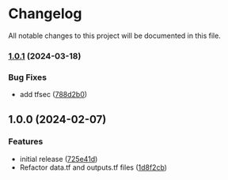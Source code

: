 # Changelog

All notable changes to this project will be documented in this file.

### [1.0.1](https://github.com/finisterra-io/terraform-aws-elasticsearch/compare/v1.0.0...v1.0.1) (2024-03-18)


### Bug Fixes

* add tfsec ([788d2b0](https://github.com/finisterra-io/terraform-aws-elasticsearch/commit/788d2b0758a2b6d10971e5f3146c5fe31bd6f0fc))

## 1.0.0 (2024-02-07)


### Features

* initial release ([725e41d](https://github.com/finisterra-io/terraform-aws-elasticsearch/commit/725e41d4f3c34dfebf9d271fa6d2e48e4cccf9e2))
* Refactor data.tf and outputs.tf files ([1d8f2cb](https://github.com/finisterra-io/terraform-aws-elasticsearch/commit/1d8f2cb9f6cc45ff367566449d223151822251ac))
